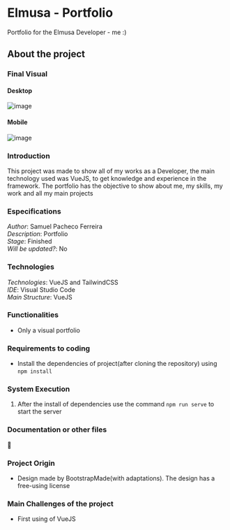 # Elmusa - Portfolio
Portfolio for the Elmusa Developer - me :)

## About the project

### Final Visual

#### Desktop

![image](https://user-images.githubusercontent.com/61472839/201500514-09f90c44-1276-4ba4-8e7f-d6258ae48dd9.png)


#### Mobile

![image](https://user-images.githubusercontent.com/61472839/201500522-63c89439-a135-4d85-b54b-862ba8483e4c.png)


### Introduction
This project was made to show all of my works as a Developer, the main technology used was VueJS, to get knowledge and experience in the framework. The portfolio has the objective to show about me, my skills, my work and all my main projects

### Especifications
*Author*: Samuel Pacheco Ferreira      
*Description*: Portfolio     
*Stage*: Finished         
*Will be updated?*: No          

### Technologies
*Technologies*: VueJS and TailwindCSS           
*IDE*: Visual Studio Code          
*Main Structure*: VueJS       

### Functionalities
* Only a visual portfolio


### Requirements to coding
* Install the dependencies of project(after cloning the repository) using `npm install`

### System Execution
1. After the install of dependencies use the command `npm run serve` to start the server

### Documentation or other files
:link: 

### Project Origin
* Design made by BootstrapMade(with adaptations). The design has a free-using license

### Main Challenges of the project
* First using of VueJS

